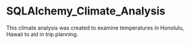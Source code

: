 # SQLAlchemy_Climate_Analysis

This climate analysis was created to examine temperatures in Honolulu, Hawaii to aid in trip planning.
